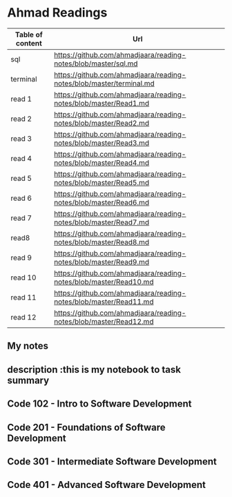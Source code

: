 # Ahmad Readings

| Table of content | Url |
| ----------- | ----------- |
| sql |<https://github.com/ahmadjaara/reading-notes/blob/master/sql.md> |
| terminal | <https://github.com/ahmadjaara/reading-notes/blob/master/terminal.md> |
| read 1 | <https://github.com/ahmadjaara/reading-notes/blob/master/Read1.md> |
| read 2 | <https://github.com/ahmadjaara/reading-notes/blob/master/Read2.md> |
| read 3 | <https://github.com/ahmadjaara/reading-notes/blob/master/Read3.md> |
| read 4 | <https://github.com/ahmadjaara/reading-notes/blob/master/Read4.md> |
|read 5|<https://github.com/ahmadjaara/reading-notes/blob/master/Read5.md>|
|read 6|<https://github.com/ahmadjaara/reading-notes/blob/master/Read6.md>|
|read 7|<https://github.com/ahmadjaara/reading-notes/blob/master/Read7.md>|
|read8|<https://github.com/ahmadjaara/reading-notes/blob/master/Read8.md>|
|read 9|<https://github.com/ahmadjaara/reading-notes/blob/master/Read9.md>|
|read 10|<https://github.com/ahmadjaara/reading-notes/blob/master/Read10.md>|
|read 11|<https://github.com/ahmadjaara/reading-notes/blob/master/Read11.md>|
|read 12|<https://github.com/ahmadjaara/reading-notes/blob/master/Read12.md>|

## My notes

## description :this is my notebook to task summary

## Code 102 - Intro to Software Development

## Code 201 - Foundations of Software Development

## Code 301 - Intermediate Software Development

## Code 401 - Advanced Software Development

